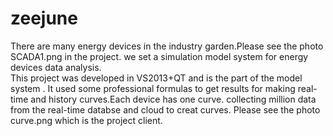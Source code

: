 # zeejune
There are many energy devices in the industry garden.Please see the photo SCADA1.png in the project.
we set a simulation model system  for energy devices data analysis.  
This project was developed in VS2013+QT and is the part of the model system .
It used some professional formulas to get results for making real-time and history curves.Each device has one curve. collecting million data from the real-time databse and cloud to creat curves. 
Please see the photo curve.png which is the project client.
